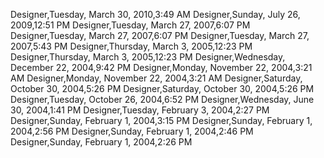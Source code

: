 ﻿Designer,Tuesday, March 30, 2010,3:49 AMDesigner,Sunday, July 26, 2009,12:51 PMDesigner,Tuesday, March 27, 2007,6:07 PMDesigner,Tuesday, March 27, 2007,6:07 PMDesigner,Tuesday, March 27, 2007,5:43 PMDesigner,Thursday, March 3, 2005,12:23 PMDesigner,Thursday, March 3, 2005,12:23 PMDesigner,Wednesday, December 22, 2004,9:42 PMDesigner,Monday, November 22, 2004,3:21 AMDesigner,Monday, November 22, 2004,3:21 AMDesigner,Saturday, October 30, 2004,5:26 PMDesigner,Saturday, October 30, 2004,5:26 PMDesigner,Tuesday, October 26, 2004,6:52 PMDesigner,Wednesday, June 30, 2004,1:41 PMDesigner,Tuesday, February 3, 2004,2:27 PMDesigner,Sunday, February 1, 2004,3:15 PMDesigner,Sunday, February 1, 2004,2:56 PMDesigner,Sunday, February 1, 2004,2:46 PMDesigner,Sunday, February 1, 2004,2:26 PM